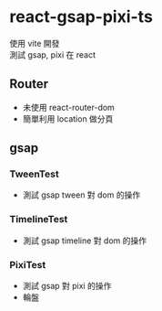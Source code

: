 # react-gsap-pixi-ts

使用 vite 開發 <br>
測試 gsap, pixi 在 react

## Router

-   未使用 react-router-dom
-   簡單利用 location 做分頁

## gsap

### TweenTest

-   測試 gsap tween 對 dom 的操作

### TimelineTest

-   測試 gsap timeline 對 dom 的操作

### PixiTest

-   測試 gsap 對 pixi 的操作
-   輪盤
